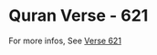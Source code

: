 # Quran Verse - 621 

For more infos, See [Verse 621](https://www.quranbookk.com/quran/search?q=621)